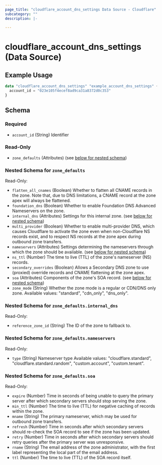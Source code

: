 ```yaml
---
page_title: "cloudflare_account_dns_settings Data Source - Cloudflare"
subcategory: ""
description: |-
  
---
```


# cloudflare_account_dns_settings (Data Source)



## Example Usage

```terraform
data "cloudflare_account_dns_settings" "example_account_dns_settings" {
  account_id = "023e105f4ecef8ad9ca31a8372d0c353"
}
```

<!-- schema generated by tfplugindocs -->
## Schema

### Required

- `account_id` (String) Identifier

### Read-Only

- `zone_defaults` (Attributes) (see [below for nested schema](#nestedatt--zone_defaults))

<a id="nestedatt--zone_defaults"></a>
### Nested Schema for `zone_defaults`

Read-Only:

- `flatten_all_cnames` (Boolean) Whether to flatten all CNAME records in the zone. Note that, due to DNS limitations, a CNAME record at the zone apex will always be flattened.
- `foundation_dns` (Boolean) Whether to enable Foundation DNS Advanced Nameservers on the zone.
- `internal_dns` (Attributes) Settings for this internal zone. (see [below for nested schema](#nestedatt--zone_defaults--internal_dns))
- `multi_provider` (Boolean) Whether to enable multi-provider DNS, which causes Cloudflare to activate the zone even when non-Cloudflare NS records exist, and to respect NS records at the zone apex during outbound zone transfers.
- `nameservers` (Attributes) Settings determining the nameservers through which the zone should be available. (see [below for nested schema](#nestedatt--zone_defaults--nameservers))
- `ns_ttl` (Number) The time to live (TTL) of the zone's nameserver (NS) records.
- `secondary_overrides` (Boolean) Allows a Secondary DNS zone to use (proxied) override records and CNAME flattening at the zone apex.
- `soa` (Attributes) Components of the zone's SOA record. (see [below for nested schema](#nestedatt--zone_defaults--soa))
- `zone_mode` (String) Whether the zone mode is a regular or CDN/DNS only zone.
Available values: "standard", "cdn_only", "dns_only".

<a id="nestedatt--zone_defaults--internal_dns"></a>
### Nested Schema for `zone_defaults.internal_dns`

Read-Only:

- `reference_zone_id` (String) The ID of the zone to fallback to.


<a id="nestedatt--zone_defaults--nameservers"></a>
### Nested Schema for `zone_defaults.nameservers`

Read-Only:

- `type` (String) Nameserver type
Available values: "cloudflare.standard", "cloudflare.standard.random", "custom.account", "custom.tenant".


<a id="nestedatt--zone_defaults--soa"></a>
### Nested Schema for `zone_defaults.soa`

Read-Only:

- `expire` (Number) Time in seconds of being unable to query the primary server after which secondary servers should stop serving the zone.
- `min_ttl` (Number) The time to live (TTL) for negative caching of records within the zone.
- `mname` (String) The primary nameserver, which may be used for outbound zone transfers.
- `refresh` (Number) Time in seconds after which secondary servers should re-check the SOA record to see if the zone has been updated.
- `retry` (Number) Time in seconds after which secondary servers should retry queries after the primary server was unresponsive.
- `rname` (String) The email address of the zone administrator, with the first label representing the local part of the email address.
- `ttl` (Number) The time to live (TTL) of the SOA record itself.


